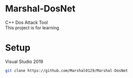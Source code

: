 # Marshal-DosNet
C++ Dos Attack Tool<br>This project is for learning

# Setup
Visual Studio 2019
```sh
git clone https://github.com/Marshal0129/Marshal-DosNet
```